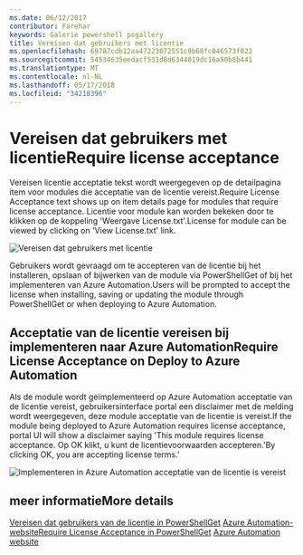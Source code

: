 ```yaml
---
ms.date: 06/12/2017
contributor: Farehar
keywords: Galerie powershell psgallery
title: Vereisen dat gebruikers met licentie
ms.openlocfilehash: 69787cdb12aa47223072551c9b68fc046573f022
ms.sourcegitcommit: 54534635eedacf531d8d6344019dc16a50b8b441
ms.translationtype: MT
ms.contentlocale: nl-NL
ms.lasthandoff: 05/17/2018
ms.locfileid: "34218396"
---
```

# <a name="require-license-acceptance"></a><span data-ttu-id="e2946-103">Vereisen dat gebruikers met licentie</span><span class="sxs-lookup"><span data-stu-id="e2946-103">Require license acceptance</span></span>

<span data-ttu-id="e2946-104">Vereisen licentie acceptatie tekst wordt weergegeven op de detailpagina item voor modules die acceptatie van de licentie vereist.</span><span class="sxs-lookup"><span data-stu-id="e2946-104">Require License Acceptance text shows up on item details page for modules that require license acceptance.</span></span> <span data-ttu-id="e2946-105">Licentie voor module kan worden bekeken door te klikken op de koppeling 'Weergave License.txt'.</span><span class="sxs-lookup"><span data-stu-id="e2946-105">License for module can be viewed by clicking on 'View License.txt' link.</span></span>

![Vereisen dat gebruikers met licentie](../../Images/RequireLicenseAcceptance.png)

<span data-ttu-id="e2946-107">Gebruikers wordt gevraagd om te accepteren van de licentie bij het installeren, opslaan of bijwerken van de module via PowerShellGet of bij het implementeren van Azure Automation.</span><span class="sxs-lookup"><span data-stu-id="e2946-107">Users will be prompted to accept the license when installing, saving or updating the module through PowerShellGet or when deploying to Azure Automation.</span></span>

## <a name="require-license-acceptance-on-deploy-to-azure-automation"></a><span data-ttu-id="e2946-108">Acceptatie van de licentie vereisen bij implementeren naar Azure Automation</span><span class="sxs-lookup"><span data-stu-id="e2946-108">Require License Acceptance on Deploy to Azure Automation</span></span>

<span data-ttu-id="e2946-109">Als de module wordt geïmplementeerd op Azure Automation acceptatie van de licentie vereist, gebruikersinterface portal een disclaimer met de melding wordt weergegeven, deze module acceptatie van de licentie is vereist.</span><span class="sxs-lookup"><span data-stu-id="e2946-109">If the module being deployed to Azure Automation requires license acceptance, portal UI will show a disclaimer saying 'This module requires license acceptance.</span></span> <span data-ttu-id="e2946-110">Op OK klikt, u kunt de licentievoorwaarden accepteren.'</span><span class="sxs-lookup"><span data-stu-id="e2946-110">By clicking OK, you are accepting license terms.'</span></span>

![Implementeren in Azure Automation acceptatie van de licentie is vereist](../../Images/DeployToAzureAutomationRequireLicenseAcceptanceDisclaimer.png)

## <a name="more-details"></a><span data-ttu-id="e2946-112">meer informatie</span><span class="sxs-lookup"><span data-stu-id="e2946-112">More details</span></span>

<span data-ttu-id="e2946-113">[Vereisen dat gebruikers van de licentie in PowerShellGet](../../concepts/module-license-acceptance.md)
[Azure Automation-website](/azure/automation)</span><span class="sxs-lookup"><span data-stu-id="e2946-113">[Require License Acceptance in PowerShellGet](../../concepts/module-license-acceptance.md)
[Azure Automation website](/azure/automation)</span></span>